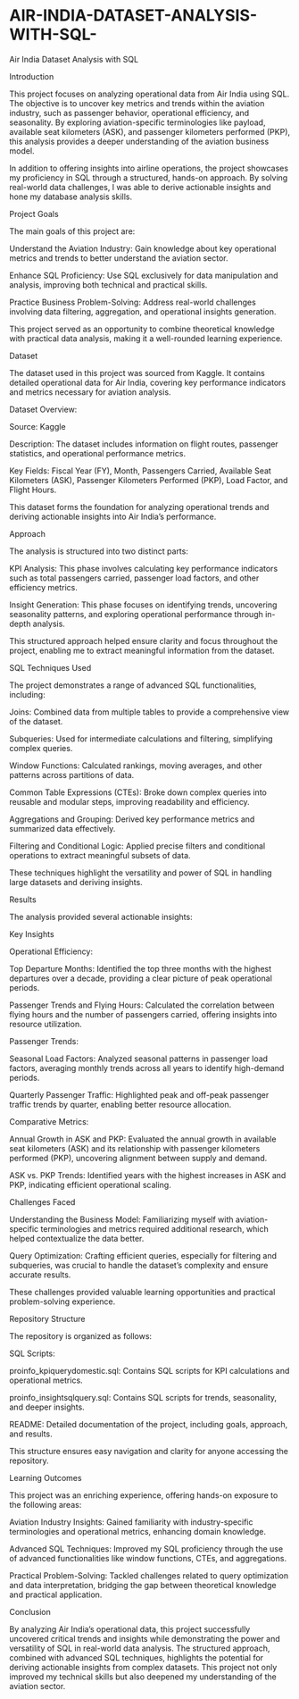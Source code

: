 # AIR-INDIA-DATASET-ANALYSIS-WITH-SQL-
Air India Dataset Analysis with SQL

Introduction

This project focuses on analyzing operational data from Air India using SQL. The objective is to uncover key metrics and trends within the aviation industry, such as passenger behavior, operational efficiency, and seasonality. By exploring aviation-specific terminologies like payload, available seat kilometers (ASK), and passenger kilometers performed (PKP), this analysis provides a deeper understanding of the aviation business model.

In addition to offering insights into airline operations, the project showcases my proficiency in SQL through a structured, hands-on approach. By solving real-world data challenges, I was able to derive actionable insights and hone my database analysis skills.

Project Goals

The main goals of this project are:

Understand the Aviation Industry: Gain knowledge about key operational metrics and trends to better understand the aviation sector.

Enhance SQL Proficiency: Use SQL exclusively for data manipulation and analysis, improving both technical and practical skills.

Practice Business Problem-Solving: Address real-world challenges involving data filtering, aggregation, and operational insights generation.

This project served as an opportunity to combine theoretical knowledge with practical data analysis, making it a well-rounded learning experience.

Dataset

The dataset used in this project was sourced from Kaggle. It contains detailed operational data for Air India, covering key performance indicators and metrics necessary for aviation analysis.

Dataset Overview:

Source: Kaggle

Description: The dataset includes information on flight routes, passenger statistics, and operational performance metrics.

Key Fields: Fiscal Year (FY), Month, Passengers Carried, Available Seat Kilometers (ASK), Passenger Kilometers Performed (PKP), Load Factor, and Flight Hours.

This dataset forms the foundation for analyzing operational trends and deriving actionable insights into Air India’s performance.

Approach

The analysis is structured into two distinct parts:

KPI Analysis: This phase involves calculating key performance indicators such as total passengers carried, passenger load factors, and other efficiency metrics.

Insight Generation: This phase focuses on identifying trends, uncovering seasonality patterns, and exploring operational performance through in-depth analysis.

This structured approach helped ensure clarity and focus throughout the project, enabling me to extract meaningful information from the dataset.

SQL Techniques Used

The project demonstrates a range of advanced SQL functionalities, including:

Joins: Combined data from multiple tables to provide a comprehensive view of the dataset.

Subqueries: Used for intermediate calculations and filtering, simplifying complex queries.

Window Functions: Calculated rankings, moving averages, and other patterns across partitions of data.

Common Table Expressions (CTEs): Broke down complex queries into reusable and modular steps, improving readability and efficiency.

Aggregations and Grouping: Derived key performance metrics and summarized data effectively.

Filtering and Conditional Logic: Applied precise filters and conditional operations to extract meaningful subsets of data.

These techniques highlight the versatility and power of SQL in handling large datasets and deriving insights.

Results

The analysis provided several actionable insights:

Key Insights

Operational Efficiency:

Top Departure Months: Identified the top three months with the highest departures over a decade, providing a clear picture of peak operational periods.

Passenger Trends and Flying Hours: Calculated the correlation between flying hours and the number of passengers carried, offering insights into resource utilization.

Passenger Trends:

Seasonal Load Factors: Analyzed seasonal patterns in passenger load factors, averaging monthly trends across all years to identify high-demand periods.

Quarterly Passenger Traffic: Highlighted peak and off-peak passenger traffic trends by quarter, enabling better resource allocation.

Comparative Metrics:

Annual Growth in ASK and PKP: Evaluated the annual growth in available seat kilometers (ASK) and its relationship with passenger kilometers performed (PKP), uncovering alignment between supply and demand.

ASK vs. PKP Trends: Identified years with the highest increases in ASK and PKP, indicating efficient operational scaling.

Challenges Faced

Understanding the Business Model: Familiarizing myself with aviation-specific terminologies and metrics required additional research, which helped contextualize the data better.

Query Optimization: Crafting efficient queries, especially for filtering and subqueries, was crucial to handle the dataset’s complexity and ensure accurate results.

These challenges provided valuable learning opportunities and practical problem-solving experience.

Repository Structure

The repository is organized as follows:

SQL Scripts:

proinfo_kpiquerydomestic.sql: Contains SQL scripts for KPI calculations and operational metrics.

proinfo_insightsqlquery.sql: Contains SQL scripts for trends, seasonality, and deeper insights.

README: Detailed documentation of the project, including goals, approach, and results.

This structure ensures easy navigation and clarity for anyone accessing the repository.

Learning Outcomes

This project was an enriching experience, offering hands-on exposure to the following areas:

Aviation Industry Insights: Gained familiarity with industry-specific terminologies and operational metrics, enhancing domain knowledge.

Advanced SQL Techniques: Improved my SQL proficiency through the use of advanced functionalities like window functions, CTEs, and aggregations.

Practical Problem-Solving: Tackled challenges related to query optimization and data interpretation, bridging the gap between theoretical knowledge and practical application.

Conclusion

By analyzing Air India’s operational data, this project successfully uncovered critical trends and insights while demonstrating the power and versatility of SQL in real-world data analysis. The structured approach, combined with advanced SQL techniques, highlights the potential for deriving actionable insights from complex datasets. This project not only improved my technical skills but also deepened my understanding of the aviation sector.


